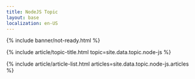 ```yaml
---
title: NodeJS Topic
layout: base
localization: en-US
---
```


{% include banner/not-ready.html %}

{% include article/topic-title.html
  topic=site.data.topic.node-js
%}

{% include article/article-list.html 
  articles=site.data.topic.node-js.articles
%}

